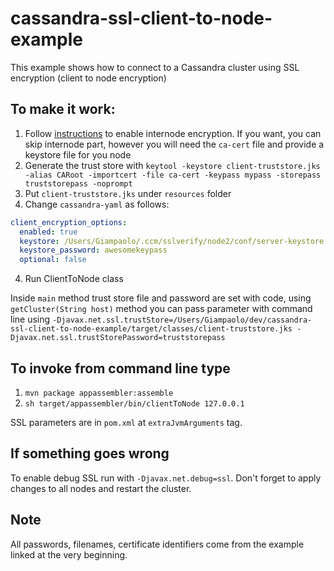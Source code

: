 # cassandra-ssl-client-to-node-example

This example shows how to connect to a Cassandra cluster using SSL encryption (client to node encryption)

## To make it work:

1. Follow [instructions](http://thelastpickle.com/blog/2015/09/30/hardening-cassandra-step-by-step-part-1-server-to-server.html) to enable internode encryption. If you want, you can skip internode part, however you will need the `ca-cert` file and provide a keystore file for you node
2. Generate the trust store with `keytool -keystore client-truststore.jks -alias CARoot -importcert -file ca-cert -keypass mypass -storepass truststorepass -noprompt`
3. Put `client-truststore.jks` under `resources` folder
4. Change `cassandra-yaml` as follows:
```yaml
client_encryption_options:
  enabled: true
  keystore: /Users/Giampaolo/.ccm/sslverify/node2/conf/server-keystore.jks
  keystore_password: awesomekeypass
  optional: false
```
4. Run ClientToNode class

Inside `main` method trust store file and password are set with code, using `getCluster(String host)` method you can pass parameter with command line using `-Djavax.net.ssl.trustStore=/Users/Giampaolo/dev/cassandra-ssl-client-to-node-example/target/classes/client-truststore.jks -Djavax.net.ssl.trustStorePassword=truststorepass`

## To invoke from command line type

1. `mvn package appassembler:assemble`
2. `sh target/appassembler/bin/clientToNode 127.0.0.1`

SSL parameters are in `pom.xml` at `extraJvmArguments` tag.

## If something goes wrong
To enable debug SSL run with `-Djavax.net.debug=ssl`. Don't forget to apply changes to all nodes and restart the cluster.

## Note
All passwords, filenames, certificate identifiers come from the example linked at the very beginning.